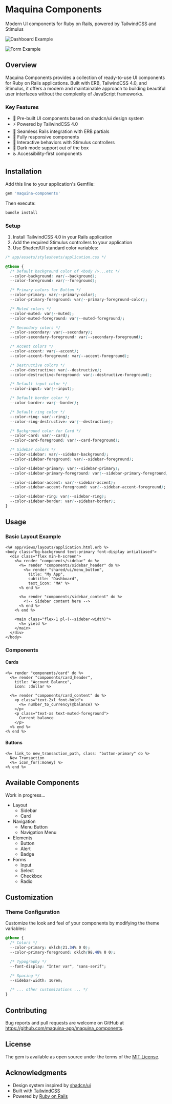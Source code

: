 # Maquina Components

Modern UI components for Ruby on Rails, powered by TailwindCSS and Stimulus

![Dashboard Example](/imgs/home.png)

![Form Example](/imgs/new.png)

## Overview

Maquina Components provides a collection of ready-to-use UI components for Ruby on Rails applications. Built with ERB,
TailwindCSS 4.0, and Stimulus, it offers a modern and maintainable approach to building beautiful user interfaces
without the complexity of JavaScript frameworks.

### Key Features

- 🎨 Pre-built UI components based on shadcn/ui design system
- ⚡️ Powered by TailwindCSS 4.0
- 🧩 Seamless Rails integration with ERB partials
- 📱 Fully responsive components
- 🎯 Interactive behaviors with Stimulus controllers
- 🌙 Dark mode support out of the box
- ♿️ Accessibility-first components

## Installation

Add this line to your application's Gemfile:

```ruby
gem 'maquina-components'
```

Then execute:

```bash
bundle install
```

### Setup

1. Install TailwindCSS 4.0 in your Rails application
2. Add the required Stimulus controllers to your application
3. Use Shadcn/UI standard color variables:

```css
/* app/assets/stylesheets/application.css */

@theme {
  /* Default background color of <body />...etc */
  --color-background: var(--background);
  --color-foreground: var(--foreground);

  /* Primary colors for Button */
  --color-primary: var(--primary-color);
  --color-primary-foreground: var(--primary-foreground-color);

  /* Muted colors */
  --color-muted: var(--muted);
  --color-muted-foreground: var(--muted-foreground);

  /* Secondary colors */
  --color-secondary: var(--secondary);
  --color-secondary-foreground: var(--secondary-foreground);

  /* Accent colors */
  --color-accent: var(--accent);
  --color-accent-foreground: var(--accent-foreground);

  /* Destructive colors */
  --color-destructive: var(--destructive);
  --color-destructive-foreground: var(--destructive-foreground);

  /* Default input color */
  --color-input: var(--input);

  /* Default border color */
  --color-border: var(--border);

  /* Default ring color */
  --color-ring: var(--ring);
  --color-ring-destructive: var(--destructive);

  /* Background color for Card */
  --color-card: var(--card);
  --color-card-foreground: var(--card-foreground);

  /* Sidebar colors */
  --color-sidebar: var(--sidebar-background);
  --color-sidebar-foreground: var(--sidebar-foreground);

  --color-sidebar-primary: var(--sidebar-primary);
  --color-sidebar-primary-foreground: var(--sidebar-primary-foreground);

  --color-sidebar-accent: var(--sidebar-accent);
  --color-sidebar-accent-foreground: var(--sidebar-accent-foreground);

  --color-sidebar-ring: var(--sidebar-ring);
  --color-sidebar-border: var(--sidebar-border);
}
```

## Usage

### Basic Layout Example

```erb
<%# app/views/layouts/application.html.erb %>
<body class="bg-background text-primary font-display antialiased">
  <div class="flex min-h-screen">
    <%= render "components/sidebar" do %>
      <%= render "components/sidebar_header" do %>
        <%= render "shared/ui/menu_button",
          title: "My App",
          subtitle: "Dashboard",
          text_icon: "MA" %>
      <% end %>

      <%= render "components/sidebar_content" do %>
        <!-- Sidebar content here -->
      <% end %>
    <% end %>

    <main class="flex-1 pl-(--sidebar-width)">
      <%= yield %>
    </main>
  </div>
</body>
```

### Components

#### Cards

```erb
<%= render "components/card" do %>
  <%= render "components/card_header",
    title: "Account Balance",
    icon: :dollar %>

  <%= render "components/card_content" do %>
    <p class="text-2xl font-bold">
      <%= number_to_currency(@balance) %>
    </p>
    <p class="text-xs text-muted-foreground">
      Current balance
    </p>
  <% end %>
<% end %>
```

#### Buttons

```erb
<%= link_to new_transaction_path, class: "button-primary" do %>
  New Transaction
  <%= icon_for(:money) %>
<% end %>
```

## Available Components

Work in progress...

- Layout
  - Sidebar
  - Card
- Navigation
  - Menu Button
  - Navigation Menu
- Elements
  - Button
  - Alert
  - Badge
- Forms
  - Input
  - Select
  - Checkbox
  - Radio

## Customization

### Theme Configuration

Customize the look and feel of your components by modifying the theme variables:

```css
@theme {
  /* Colors */
  --color-primary: oklch(21.34% 0 0);
  --color-primary-foreground: oklch(98.48% 0 0);

  /* Typography */
  --font-display: "Inter var", "sans-serif";

  /* Spacing */
  --sidebar-width: 16rem;

  /* ... other customizations ... */
}
```

## Contributing

Bug reports and pull requests are welcome on GitHub at <https://github.com/maquina-app/maquina_components>.

## License

The gem is available as open source under the terms of the [MIT License](https://opensource.org/licenses/MIT).

## Acknowledgments

- Design system inspired by [shadcn/ui](https://ui.shadcn.com/)
- Built with [TailwindCSS](https://tailwindcss.com/)
- Powered by [Ruby on Rails](https://rubyonrails.org/)
